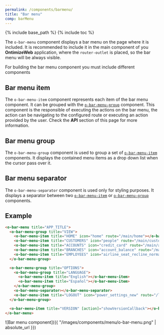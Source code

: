 ```yaml
---
permalink: /components/barmenu/
title: "Bar menu"
comp: barMenu
---
```


{% include base_path %}
{% include toc %}

The `o-bar-menu` component displays a bar menu on the page where it is included. It is recommended to include it in the main component of you **OntimizeWeb** application, where the `router-outlet` is placed, so the bar menu will be always visible.

For building the bar menu component you must include different components

## Bar menu item

The `o-bar-menu-item` component represents each item of the bar menu component. It can be grouped with the [`o-bar-menu-group`](#bar-menu-group) component. This component is the responsible of executing the actions on the bar menu, the action can be navigating to the configured route or executing an action provided by the user. Check the **API** section of this page for more information.

## Bar menu group

The `o-bar-menu-group` component is used to group a set of [`o-bar-menu-item`](#bar-menu-item) components. It displays the contained menu items as a drop down list when the cursor pass over it.

## Bar menu separator

The `o-bar-menu-separator` component is used only for styling purposes. It displays a separator between two [`o-bar-menu-item`](#bar-menu-item) or [`o-bar-menu-group`](#bar-menu-group) components.

## Example

```html
<o-bar-menu title="APP_TITLE">
  <o-bar-menu-group title="VIEW">
    <o-bar-menu-item title="HOME" icon="home" route="/main/home"></o-bar-menu-item>
    <o-bar-menu-item title="CUSTOMERS" icon="people" route="/main/customers"></o-bar-menu-item>
    <o-bar-menu-item title="ACCOUNTS" icon="credit_card" route="/main/accounts"></o-bar-menu-item>
    <o-bar-menu-item title="BRANCHES" icon="account_balance" route="/main/branches"></o-bar-menu-item>
    <o-bar-menu-item title="EMPLOYEES" icon="airline_seat_recline_normal" route="/main/employees"></o-bar-menu-item>
  </o-bar-menu-group>

  <o-bar-menu-group title="OPTIONS">
    <o-bar-menu-group title="LANGUAGE">
      <o-bar-menu-item title="English"></o-bar-menu-item>
      <o-bar-menu-item title="Español"></o-bar-menu-item>
    </o-bar-menu-group>
    <o-bar-menu-separator></o-bar-menu-separator>
    <o-bar-menu-item title="LOGOUT" icon="power_settings_new" route="/login" confirm="MESSAGES.CONFIRM_LOGOUT"></o-bar-menu-item>
  </o-bar-menu-group>

  <o-bar-menu-item title="VERSION" [action]="showVersionCallback"></o-bar-menu-item>
</o-bar-menu>
```

![Bar menu component]({{ "/images/components/menu/o-bar-menu.png" | absolute_url }})
